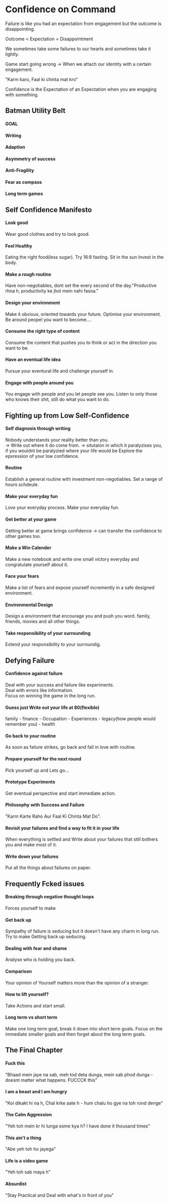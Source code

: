 # Confidence on Command

Failure is like you had an expectation from engagement but the outcome is disappointing.<br />

Outcome < Expectation = Disappointment

We sometimes take some failures to our hearts and sometimes take it lightly.

Game start going wrong -> When we attach our identity with a certain engagement.

"Karm karo, Faal ki chinta mat kro"


Confidence is the Expectation of an Expectation when you are engaging with something.


## Batman Utility Belt

#### GOAL
#### Writing
#### Adaption
#### Asymmetry of success
#### Anti-Fragility
#### Fear as compass
#### Long term games


## Self Confidence Manifesto

#### Look good
Wear good clothes and try to look good.
#### Feel Healthy
Eating the right food(less sugar). Try 16:8 fasting. Sit in the sun
Invest in the body.
#### Make a rough routine
Have non-negotiables, dont set the every second of the day."Productive rhna h, productivity ke jhol mein nahi fasna."

#### Design your environment
Make it obvious, oriented towards your future. Optimise your environment. Be around peopel you want to become....

#### Consume the right type of content
Consume the content that pushes you to think or act in the direction you want to be.
#### Have an eventual life idea
Pursue your eventural life and challenge yourself in.

#### Engage with people around you
You engage with people and you let people see you. Listen to only those who knows their shit, still do what you want to do.

## Fighting up from Low Self-Confidence

#### Self diagnosis through writing
Nobody understands your reality better than you.<br />
-> Write out where it do come from.
-> situtaion in which it paralyzises you, if you wouldnt be paralyzied where your life would be
Explore the epxression of your low confidence.

#### Routine
Establish a general routine with investment non-negotiables. Set a range of hours schdeule.
#### Make your everyday fun
Love your everyday process. Make your everyday fun.
#### Get better at your game
Getting better at game brings confidence -> can transfer the confidence to other games too.
#### Make a Win Calender
Make a new notebook and write one small victory everyday and congratulate yourself about it.
#### Face your fears
Make a list of fears and expose yourself incremently in a safe designed environment.
#### Environmental Design
Design a environment that encourage you and push you word.
family, friends, movies and all other things.

#### Take responsibility of your surrounding
Extend your responsibility to your surroundig.

## Defying Failure
#### Confidence against failure
Deal with your success and failure like experiments.<br />
Deal with errors like information.<br />
Focus on winning the game in the long run.<br />


#### Guess just Write out your life at 80(flexible)
family - finance - Occupation - Experiences - legacy(how people would remember you) - health

#### Go back to your routine
As soon as failure strikes, go back and fall in love with routine.
#### Prepare yourself for the next round
Pick yourself up and Lets go...
#### Prototype Experiments
Get eventual perspective and start immediate action.

#### Philosophy with Success and Failure
"Karm Karte Raho Aur Faal Ki Chinta Mat Do".
#### Revisit your failures and find a way to fit it in your life
When everything is settled and Write about your failures that still bothers you  and make most of it.
#### Write down your failures
Put all the things about failures on paper.

## Frequently Fcked issues

#### Breaking through negative thought loops
Forces yourself to make 
#### Get back up
Sympathy of failure is seducing but it doesn't have any charm in long run.<br /> 
Try to make Getting back up seducing.
#### Dealing with fear and shame
Analyse who is holding you back.

#### Comparison
Your opinion of Yourself matters more than the opinion of a stranger.


#### How to lift yourself?
Take Actions and start small.

#### Long term vs short term
Make one long term goal, break it down into short term goals. Focus on the immediate smaller goals and then forget about the long term goals.

## The Final Chapter

#### Fuck this
"Bhaad mein jaye na sab, meh tod deta dunga, mein sab phod dunga - doesnt matter what happens. FUCCCK this"

#### I am a beast and I am hungry
"Koi dikakt hi na h, Chal krke aate h - hum chalu ho gye na toh rond denge"


#### The Calm Aggression
"Yeh toh mein kr hi lunga esme kya h? I have done it thousand times"

#### This ain't a thing
"Abe yeh toh ho jayega"

#### Life is a video game
"Yeh toh sab maya h"


#### Absurdist
"Stay Practical and Deal with what's in front of you"


